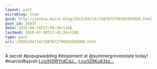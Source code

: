 ```yaml
---
layout: post
microblog: true
guid: http://joshua.micro.blog/2015/04/14/t587872790381993985.html
post_id: 38437
date: 2015-04-14T17:59:30+1100
lastmod: 2019-07-30T17:41:34+1100
type: post
url: /2015/04/14/t587872790381993985.html
---
```

A secret #popupwedding #elopement at @summergroveestate today! #marriedbyjosh [t.co/H3WYrdCdJ...](http://t.co/H3WYrdCdJV) [t.co/t29KuA3zz...](http://t.co/t29KuA3zzS)
